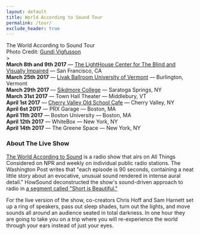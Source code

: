 ```yaml
---
layout: default
title: World According to Sound Tour
permalink: /tour/
exclude_header: true
---
```


<div class='tour-header'>The World According to Sound Tour</div>
<div class='tour-header-image'></div>
<div class='tour-photo-credit'>Photo Credit: <a href="http://www.vigfusson.com/">Gundi Vigfusson</a></div>>

<div class='tour-dates'>
    <div>
        <span><b>March 8th and 9th 2017</b></span>
        <span>&mdash;</span>
        <a href='http://lighthouse-sf.org/blog/tag/the-world-according-to-sound/'>
        The LightHouse Center for The Blind and Visually Impaired</a>
        <span>&mdash;</span>
        <span>San Francisco, CA</span>
    </div>
    <div>
        <span><b>March 25th 2017</b></span>
        <span>&mdash;</span>
        <a href='https://www.uvm.edu/~uvmpr/?Page=EMS&event=2490034'>
        Livak Ballroom University of Vermont</a>
        <span>&mdash;</span>
        <span>Burlington, Vermont</span>
    </div>
    <div>
        <span><b>March 29th 2017</b></span>
        <span>&mdash;</span>
        <a href='http://calendar.skidmore.edu/MasterCalendar/EventDetails.aspx?data=hHr80o3M7J5KAuKMYVX%2f%2fHf72zD%2bi0bEDaeanR1tDeodTPI3fPrV7z6sGOuB5P5%2b'>
        Sikdmore College</a>
        <span>&mdash;</span>
        <span>Saratoga Springs, NY</span>
    </div>
    <div>
        <span><b>March 31st 2017</b></span>
        <span>&mdash;</span>
        <span>Town Hall Theater</span>
        <span>&mdash;</span>
        <span>Middlebury, VT</span>
    </div>
    <div>
        <span><b>April 1st 2017</b></span>
        <span>&mdash;</span>
        <a href='https://www.eventbrite.com/e/the-world-according-to-sound-at-the-old-school-cafe-tickets-32561584576'>
        Cherry Valley Old School Cafe</a>
        <span>&mdash;</span>
        <span>Cherry Valley, NY</span>
    </div>
    <div>
        <span><b>April 6st 2017</b></span>
        <span>&mdash;</span>
        <span>PRX Garage</span>
        <span>&mdash;</span>
        <span>Boston, MA</span>
    </div>
    <div>
        <span><b>April 11th 2017</b></span>
        <span>&mdash;</span>
        <span>Boston University</span>
        <span>&mdash;</span>
        <span>Boston, MA</span>
    </div>
    <div>
        <span><b>April 12th 2017</b></span>
        <span>&mdash;</span>
        <span>WhiteBox</span>
        <span>&mdash;</span>
        <span>New York, NY</span>
    </div>
    <div>
        <span><b>April 14th 2017</b></span>
        <span>&mdash;</span>
        <span>The Greene Space</span>
        <span>&mdash;</span>
        <span>New York, NY</span>
    </div>
</div>

<div class='tour-description'>
    <h3>About The Live Show</h3>
    <p><a href='/'>The World According to Sound</a> is a radio show that airs on All Things Considered on NPR and weekly on individual public radio stations. The Washington Post writes that "each episode is 90 seconds, containing a neat little story about an evocative, unusual sound rendered in intense aural detail." HowSound deconstructed the show's sound-driven approach to radio in <a href='http://transom.org/2016/short-is-beautiful/'>a segment called "Short is Beautiful."</a>
    </p>
    <p>For the live version of the show, co-creators Chris Hoff and Sam Harnett set up a ring of speakers, pass out sleep shades, turn out the lights, and move sounds all around an audience seated in total darkness. In one hour they are going to take you on a trip where you will re-experience the world through your ears instead of just your eyes.</p>
</div>

